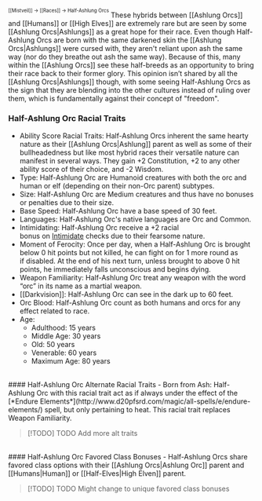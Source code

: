 <sup><sup>[[Mistveil]] → [[Races]] → Half-Ashlung Orcs</sup></sup>
These hybrids between [[Ashlung Orcs]] and [[Humans]] or [[High Elves]] are extremely rare but are seen by some [[Ashlung Orcs|Ashlungs]] as a great hope for their race. Even though Half-Ashlung Orcs are born with the same darkened skin the [[Ashlung Orcs|Ashlungs]] were cursed with, they aren't reliant upon ash the same way (nor do they breathe out ash the same way). Because of this, many within the [[Ashlung Orcs]] see these half-breeds as an opportunity to bring their race back to their former glory. This opinion isn’t shared by all the [[Ashlung Orcs|Ashlungs]] though, with some seeing Half-Ashlung Orcs as the sign that they are blending into the other cultures instead of ruling over them, which is fundamentally against their concept of "freedom". 
<br>
### Half-Ashlung Orc Racial Traits
- Ability Score Racial Traits: Half-Ashlung Orcs inherent the same hearty nature as their [[Ashlung Orcs|Ashlung]] parent as well as some of their bullheadedness but like most hybrid races their versatile nature can manifest in several ways. They gain +2 Constitution, +2 to any other ability score of their choice, and -2 Wisdom.
- Type: Half-Ashlung Orc are Humanoid creatures with both the orc and human or elf (depending on their non-Orc parent) subtypes.
- Size: Half-Ashlung Orc are Medium creatures and thus have no bonuses or penalties due to their size.
- Base Speed: Half-Ashlung Orc have a base speed of 30 feet.
- Languages: Half-Ashlung Orc's native languages are Orc and Common.
- Intimidating: Half-Ashlung Orc receive a +2 racial bonus on [Intimidate](https://www.d20pfsrd.com/skills/intimidate) checks due to their fearsome nature.
- Moment of Ferocity: Once per day, when a Half-Ashlung Orc is brought below 0 hit points but not killed, he can fight on for 1 more round as if disabled. At the end of his next turn, unless brought to above 0 hit points, he immediately falls unconscious and begins dying.
- Weapon Familiarity: Half-Ashlung Orc treat any weapon with the word “orc” in its name as a martial weapon.
- [[Darkvision]]: Half-Ashlung Orc can see in the dark up to 60 feet.
- Orc Blood: Half-Ashlung Orc count as both humans and orcs for any effect related to race.
- Age:
    - Adulthood: 15 years
    - Middle Age: 30 years
    - Old: 50 years
    - Venerable: 60 years
    - Maximum Age: 80 years
<br>
#### Half-Ashlung Orc Alternate Racial Traits
- Born from Ash: Half-Ashlung Orc with this racial trait act as if always under the effect of the [*Endure Elements*](http://www.d20pfsrd.com/magic/all-spells/e/endure-elements/) spell, but only pertaining to heat. This racial trait replaces Weapon Familiarity.

> [!TODO] TODO
> Add more alt traits
<br>
#### Half-Ashlung Orc Favored Class Bonuses
- Half-Ashlung Orcs share favored class options with their [[Ashlung Orcs|Ashlung Orc]] parent and [[Humans|Human]] or [[Half-Elves|High Elven]] parent.

> [!TODO] TODO
> Might change to unique favored class bonuses